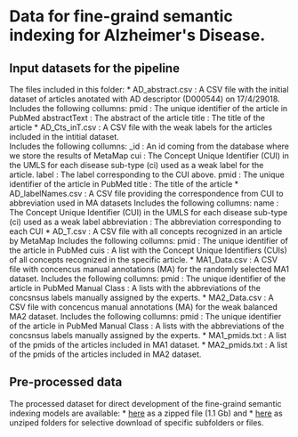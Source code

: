 # Data for fine-graind semantic indexing for Alzheimer's Disease.

## Input datasets for the pipeline
The files included in this folder:
	* AD_abstract.csv	:		A CSV file with the initial dataset of articles anotated with AD descriptor (D000544) on 17/4/29018. 
								Includes the following collumns:
									pmid			:	The unique identifier of the article in PubMed
									abstractText 	:	The abstract of the article
									title 			:	The title of the article
	* AD_Cts_inT.csv		:	A CSV file with the weak labels for the articles included in the intitial dataset.  
							Includes the following collumns:
								_id				:	An id coming from the database where we store the results of MetaMap
								cui				:	The Concept Unique Identifier (CUI) in the UMLS for each disease sub-type (ci) used as a weak label for the article.
								label			:	The label corresponding to the CUI above.
								pmid			: 	The unique identifier of the article in PubMed
								title			:	The title of the article
	* AD_labelNames.csv	:	A CSV file providing the correspondence from CUI to abbreviation used in MA datasets
							Includes the following collumns:
								name			:	The Concept Unique Identifier (CUI) in the UMLS for each disease sub-type (ci) used as a weak label
								abbreviation	:	The abbreviation corresponding to each CUI
 	* AD_T.csv			:	A CSV file with all concepts recognized in an article by MetaMap
							Includes the following collumns:
								pmid			:	The unique identifier of the article in PubMed
								cuis			:	A list with the Concept Unique Identifiers (CUIs) of all concepts recognized in the specific article.
	* MA1_Data.csv		:	A CSV file with concencus manual annotations (MA) for the randomly selected MA1 dataset.
							Includes the following collumns:
								pmid			:	The unique identifier of the article in PubMed
								Manual Class	:	A lists with the abbreviations of the concsnsus labels manually assigned by the experts.
	* MA2_Data.csv		:	A CSV file with concencus manual annotations (MA) for the weak balanced MA2 dataset.
							Includes the following collumns:
								pmid			:	The unique identifier of the article in PubMed
								Manual Class	:	A lists with the abbreviations of the concsnsus labels manually assigned by the experts.
 	* MA1_pmids.txt		: 	A list of the pmids of the articles included in MA1 dataset.
 	* MA2_pmids.txt		: 	A list of the pmids of the articles included in MA2 dataset.

## Pre-processed data
The processed dataset for direct development of the fine-graind semantic indexing models are available:
	* [here](https://owncloud.skel.iit.demokritos.gr/index.php/s/UKy3DZjTzuk8xUn) as a zipped file (1.1 Gb) and 
	* [here](https://owncloud.skel.iit.demokritos.gr/index.php/s/UKy3DZjTzuk8xUn) as unziped folders for selective download of specific subfolders or files.
